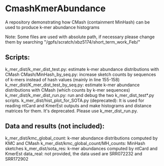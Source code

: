 # CmashKmerAbundance
A repository demonstrating how CMash (containment MinHash) can be used to produce k-mer abundance histograms

Note: Some files are used with absolute path, if necessary please change them by searching "/gpfs/scratch/xbz5174/short_term_work_Feb/"

## Scripts:
k_mer_dist/k_mer_dist_test.py: estimate k-mer abundance distributions with CMash
CMash/MinHash_by_seq.py: increase sketch counts by sequences of k-mers instead of hash values (mainly in line 155-158)
k_mer_dist/K_mer_dist_test_by_seq.py: estimate k-mer abundance distributions with CMash (which counts by k-mer sequences)
k_mer_dist/k_mer_dist_run.py: run and debug the two k_mer_dist_test*.py scripts.
k_mer_dist/hist_plot_for_SOTA.py (deprecated): It is used for reading ntCard and KmerEst outputs and make histograms and distance matrices for them. It's deprecated. Please use k_mer_dist_run.py.

## Data and results (not included):
k_mer_dist/kmc_global_count: k-mer abundance distributions computed by KMC and CMash
k_mer_dist/kmc_global_count/MH_counts: MinHash sketches
k_mer_dist/sota_res: k-mer abundances computed by ntCard and KmerEst
data_real: not provided, the data used are SRR072232 and SRR172902